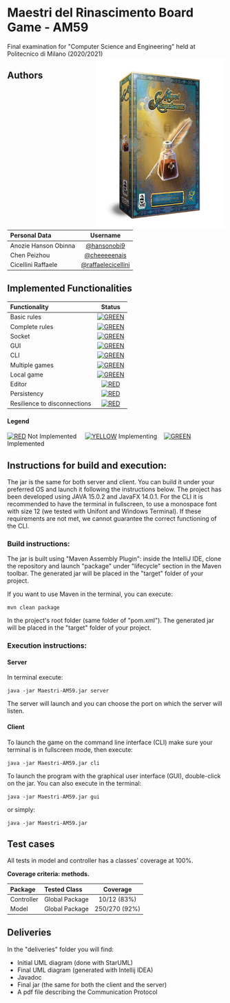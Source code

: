 # Maestri del Rinascimento Board Game - AM59
Final examination for "Computer Science and Engineering" held at Politecnico di Milano (2020/2021)
<img src="MoR.png" width=300px height=400px align="right">

## Authors
| Personal Data | Username |
|:-----------------------|:------------------------------------:|
| Anozie Hanson Obinna | [@hansonobi9](https://github.com/hansonobi9) |
| Chen Peizhou | [@cheeeeenais](https://github.com/cheeeeenais) |
| Cicellini Raffaele | [@raffaelecicellini](https://github.com/raffaelecicellini) |

## Implemented Functionalities
| Functionality | Status |
|:-----------------------|:------------------------------------:|
| Basic rules | [![GREEN](http://placehold.it/15/44bb44/44bb44)](https://github.com/raffaelecicellini/ingswAM2021-Anozie-Chen-Cicellini/tree/master/src/main/java/it/polimi/ingsw/model) |
| Complete rules | [![GREEN](http://placehold.it/15/44bb44/44bb44)](https://github.com/raffaelecicellini/ingswAM2021-Anozie-Chen-Cicellini/tree/master/src/main/java/it/polimi/ingsw/model) |
| Socket |[![GREEN](http://placehold.it/15/44bb44/44bb44)](https://github.com/raffaelecicellini/ingswAM2021-Anozie-Chen-Cicellini/tree/master/src/main/java/it/polimi/ingsw/server) |
| GUI | [![GREEN](http://placehold.it/15/44bb44/44bb44)](https://github.com/raffaelecicellini/ingswAM2021-Anozie-Chen-Cicellini/tree/master/src/main/java/it/polimi/ingsw/client/gui) |
| CLI |[![GREEN](http://placehold.it/15/44bb44/44bb44)](https://github.com/raffaelecicellini/ingswAM2021-Anozie-Chen-Cicellini/tree/master/src/main/java/it/polimi/ingsw/client/cli) |
| Multiple games | [![GREEN](http://placehold.it/15/44bb44/44bb44)](https://github.com/raffaelecicellini/ingswAM2021-Anozie-Chen-Cicellini/tree/master/src/main/java/it/polimi/ingsw/server)|
| Local game | [![GREEN](http://placehold.it/15/44bb44/44bb44)](https://github.com/raffaelecicellini/ingswAM2021-Anozie-Chen-Cicellini/tree/master/src/main/java/it/polimi/ingsw/client) |
| Editor | [![RED](http://placehold.it/15/f03c15/f03c15)](https://github.com/raffaelecicellini/ingswAM2021-Anozie-Chen-Cicellini) |
| Persistency | [![RED](http://placehold.it/15/f03c15/f03c15)](https://github.com/raffaelecicellini/ingswAM2021-Anozie-Chen-Cicellini) |
| Resilience to disconnections | [![RED](http://placehold.it/15/f03c15/f03c15)](https://github.com/raffaelecicellini/ingswAM2021-Anozie-Chen-Cicellini) |

#### Legend
[![RED](http://placehold.it/15/f03c15/f03c15)]() Not Implemented &nbsp;&nbsp;&nbsp;&nbsp;[![YELLOW](http://placehold.it/15/ffdd00/ffdd00)]() Implementing&nbsp;&nbsp;&nbsp;&nbsp;[![GREEN](http://placehold.it/15/44bb44/44bb44)]() Implemented

<!--
[![RED](http://placehold.it/15/f03c15/f03c15)](#)
[![YELLOW](http://placehold.it/15/ffdd00/ffdd00)](#)
[![GREEN](http://placehold.it/15/44bb44/44bb44)](#)
-->

## Instructions for build and execution:

The jar is the same for both server and client. You can build it under your preferred OS and launch it following the instructions below.
The project has been developed using JAVA 15.0.2 and JavaFX 14.0.1. 
For the CLI it is recommended to have the terminal in fullscreen, to use a monospace font with size 12 (we tested with Unifont and Windows Terminal). If these requirements are not met, we cannot guarantee the correct functioning of the CLI.

### Build instructions:

The jar is built using "Maven Assembly Plugin": inside the IntelliJ IDE, clone the repository and launch "package" under "lifecycle" section in the Maven toolbar.
The generated jar will be placed in the "target" folder of your project.

If you want to use Maven in the terminal, you can execute:
```
mvn clean package
```
In the project's root folder (same folder of "pom.xml").
The generated jar will be placed in the "target" folder of your project.

### Execution instructions:

#### Server

In terminal execute:

```
java -jar Maestri-AM59.jar server
```
The server will launch and you can choose the port on which the server will listen.

#### Client

To launch the game on the command line interface (CLI)  make sure your terminal is in fullscreen mode,
then execute:

```
java -jar Maestri-AM59.jar cli
```

To launch the program with the graphical user interface (GUI), double-click on the jar.
You can also execute in the terminal:

```
java -jar Maestri-AM59.jar gui
```
or simply:
```
java -jar Maestri-AM59.jar
```

## Test cases
All tests in model and controller has a classes' coverage at 100%.

**Coverage criteria: methods.**

| Package |Tested Class | Coverage |
|:-----------------------|:------------------|:------------------------------------:|
| Controller | Global Package | 10/12 (83%)
| Model | Global Package | 250/270 (92%)

## Deliveries
In the "deliveries" folder you will find:
* Initial UML diagram (done with StarUML)
* Final UML diagram (generated with Intellij IDEA)
* Javadoc
* Final jar (the same for both the client and the server)
* A pdf file describing the Communication Protocol
